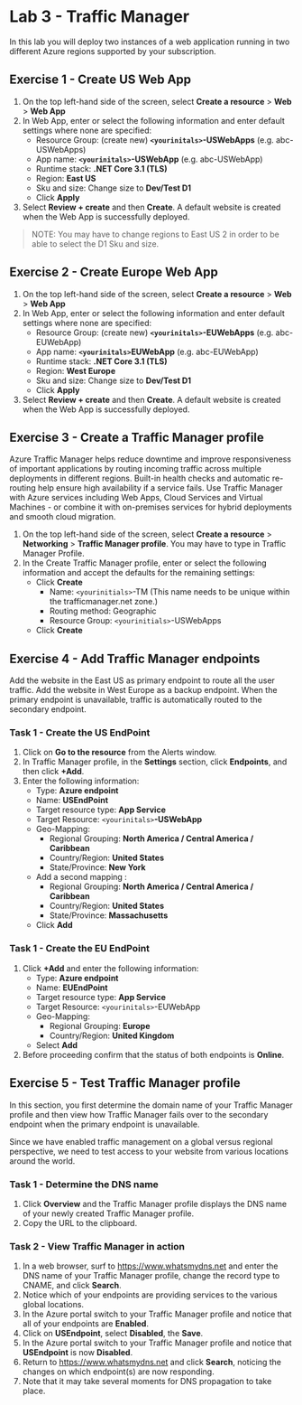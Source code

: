 # Lab 3 - Traffic Manager

In this lab you will deploy two instances of a web application running in two different Azure regions supported by your subscription. 

## Exercise 1 - Create US Web App

1. On the top left-hand side of the screen, select **Create a resource** > **Web** > **Web App**
2. In Web App, enter or select the following information and enter default settings where none are specified:
    * Resource Group: (create new)  **`<yourinitals>`-USWebApps** (e.g. abc-USWebApps)
    * App name: **`<yourinitals>`-USWebApp** (e.g. abc-USWebApp)
    * Runtime stack: **.NET Core 3.1 (TLS)**
    * Region: **East US**
    * Sku and size: Change size to **Dev/Test D1**
    * Click **Apply**
3. Select **Review + create** and then **Create**.  A default website is created when the Web App is successfully deployed.

>NOTE: You may have to change regions to East US 2 in order to be able to select the D1 Sku and size.

## Exercise 2 - Create Europe Web App

1. On the top left-hand side of the screen, select **Create a resource** > **Web** > **Web App**
2. In Web App, enter or select the following information and enter default settings where none are specified:
    * Resource Group: (create new)  **`<yourinitals>`-EUWebApps** (e.g. abc-EUWebApp)
    * App name: **`<yourinitals>`EUWebApp** (e.g. abc-EUWebApp)
    * Runtime stack: **.NET Core 3.1 (TLS)**
    * Region: **West Europe**
    * Sku and size: Change size to **Dev/Test D1**
    * Click **Apply**
3. Select **Review + create** and then **Create**. A default website is created when the Web App is successfully deployed.

## Exercise 3 - Create a Traffic Manager profile

Azure Traffic Manager helps reduce downtime and improve responsiveness of important applications by routing incoming traffic across multiple deployments in different regions. Built-in health checks and automatic re-routing help ensure high availability if a service fails. Use Traffic Manager with Azure services including Web Apps, Cloud Services and Virtual Machines - or combine it with on-premises services for hybrid deployments and smooth cloud migration.

1. On the top left-hand side of the screen, select **Create a resource** > **Networking** > **Traffic Manager profile**. You may have to type in Traffic Manager Profile.
2. In the Create Traffic Manager profile, enter or select the following information and accept the defaults for the remaining settings:
    * Click **Create**
        * Name: `<yourinitials>`-TM (This name needs to be unique within the trafficmanager.net zone.)
        * Routing method: Geographic
        * Resource Group: `<yourinitials>`-USWebApps
    * Click **Create**

## Exercise 4 - Add Traffic Manager endpoints

Add the website in the East US as primary endpoint to route all the user traffic. Add the website in West Europe as a backup endpoint. When the primary endpoint is unavailable, traffic is automatically routed to the secondary endpoint.

### Task 1 - Create the US EndPoint

1. Click on **Go to the resource** from the Alerts window.
2. In Traffic Manager profile, in the **Settings** section, click **Endpoints**, and then click **+Add**.
3. Enter the following information:
    * Type: **Azure endpoint**
    * Name: **USEndPoint**
    * Target resource type: **App Service**
    * Target Resource: `<yourinitals>`**-USWebApp**
    * Geo-Mapping:
        * Regional Grouping: **North America / Central America / Caribbean**
        * Country/Region: **United States**
        * State/Province:  **New York**
    * Add a second mapping :
        * Regional Grouping: **North America / Central America / Caribbean**
        * Country/Region: **United States**
        * State/Province:  **Massachusetts**
    * Click  **Add**

### Task 1 - Create the EU EndPoint

1. Click **+Add** and enter the following information:
    * Type: **Azure endpoint**
    * Name: **EUEndPoint**
    * Target resource type: **App Service**
    * Target Resource: `<yourinitals>`-EUWebApp
    * Geo-Mapping:
        * Regional Grouping: **Europe**
        * Country/Region: **United Kingdom**
    * Select **Add**
2. Before proceeding confirm that the status of both endpoints is **Online**.

## Exercise 5 - Test Traffic Manager profile

In this section, you first determine the domain name of your Traffic Manager profile and then view how Traffic Manager fails over to the secondary endpoint when the primary endpoint is unavailable.

Since we have enabled traffic management on a global versus regional perspective, we need to test access to your website from various locations around the world.

### Task 1 - Determine the DNS name

1. Click **Overview** and the Traffic Manager profile displays the DNS name of your newly created Traffic Manager profile.
2. Copy the URL to the clipboard.

### Task 2 - View Traffic Manager in action

1. In a web browser, surf to <https://www.whatsmydns.net> and enter the DNS name of your Traffic Manager profile, change the record type to CNAME, and click **Search**.
2. Notice which of your endpoints are providing services to the various global locations.
3. In the Azure portal switch to your Traffic Manager profile and notice that all of your endpoints are **Enabled**.
4. Click on **USEndpoint**, select **Disabled**, the **Save**.
5. In the Azure portal switch to your Traffic Manager profile and notice that **USEndpoint** is now **Disabled**.
6. Return to <https://www.whatsmydns.net> and click **Search**, noticing the changes on which endpoint(s) are now responding.
7. Note that it may take several moments for DNS propagation to take place.
